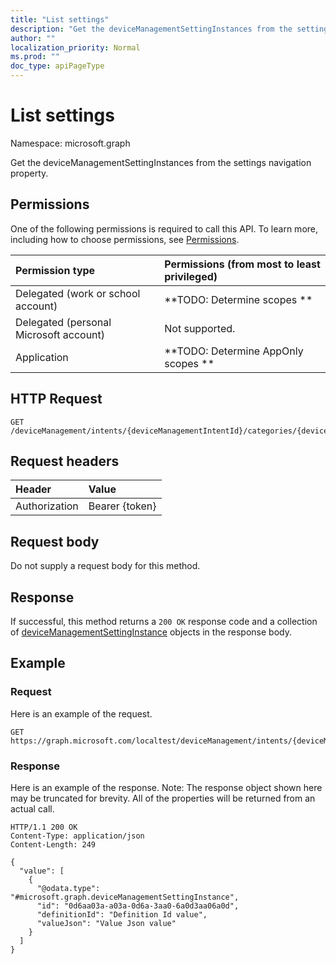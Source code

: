 ```yaml
---
title: "List settings"
description: "Get the deviceManagementSettingInstances from the settings navigation property."
author: ""
localization_priority: Normal
ms.prod: ""
doc_type: apiPageType
---
```


# List settings

Namespace: microsoft.graph

Get the deviceManagementSettingInstances from the settings navigation property.

## Permissions
One of the following permissions is required to call this API. To learn more, including how to choose permissions, see [Permissions](/concepts/permissions-reference.md).

|Permission type|Permissions (from most to least privileged)|
|:---|:---|
|Delegated (work or school account)|**TODO: Determine scopes **|
|Delegated (personal Microsoft account)|Not supported.|
|Application|**TODO: Determine AppOnly scopes **|

## HTTP Request
<!-- {
  "blockType": "ignored"
}
-->
``` http
GET /deviceManagement/intents/{deviceManagementIntentId}/categories/{deviceManagementIntentSettingCategoryId}/settings
```

## Request headers
|Header|Value|
|:---|:---|
|Authorization|Bearer {token}|

## Request body
Do not supply a request body for this method.

## Response
If successful, this method returns a `200 OK` response code and a collection of [deviceManagementSettingInstance](../resources/devicemanagementsettinginstance.md) objects in the response body.

## Example

### Request
Here is an example of the request.
<!-- {
  "blockType": "request",
  "name": "get_devicemanagementsettinginstance"
}
-->
``` http
GET https://graph.microsoft.com/localtest/deviceManagement/intents/{deviceManagementIntentId}/categories/{deviceManagementIntentSettingCategoryId}/settings
```

### Response
Here is an example of the response. Note: The response object shown here may be truncated for brevity. All of the properties will be returned from an actual call.
<!-- {
  "blockType": "response",
  "truncated": true,
  "@odata.type": "collection(microsoft.graph.devicemanagementsettinginstance)"
}
-->
``` http
HTTP/1.1 200 OK
Content-Type: application/json
Content-Length: 249

{
  "value": [
    {
      "@odata.type": "#microsoft.graph.deviceManagementSettingInstance",
      "id": "0d6aa03a-a03a-0d6a-3aa0-6a0d3aa06a0d",
      "definitionId": "Definition Id value",
      "valueJson": "Value Json value"
    }
  ]
}
```

